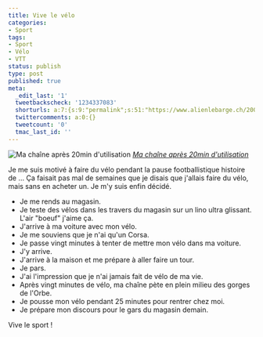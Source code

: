 ```yaml
---
title: Vive le vélo
categories:
- Sport
tags:
- Sport
- Vélo
- VTT
status: publish
type: post
published: true
meta:
  _edit_last: '1'
  tweetbackscheck: '1234337083'
  shorturls: a:7:{s:9:"permalink";s:51:"https://www.alienlebarge.ch/2008/06/24/vive-le-velo/";s:7:"tinyurl";s:25:"https://tinyurl.com/67d8z8";s:4:"isgd";s:17:"https://is.gd/ikdT";s:5:"bitly";s:18:"https://bit.ly/Rs8B";s:5:"snipr";s:22:"https://snipr.com/b9x95";s:5:"snurl";s:22:"https://snurl.com/b9x95";s:7:"snipurl";s:24:"https://snipurl.com/b9x95";}
  twittercomments: a:0:{}
  tweetcount: '0'
  tmac_last_id: ''
---
```

<img src="https://farm4.static.flickr.com/3106/2608649234_e95bd7a1f6.jpg" alt="Ma chaîne après 20min d'utilisation" />
<em><a title="photo sharing" href="https://www.flickr.com/photos/alienlebarge/2608649234/">Ma chaîne après 20min d'utilisation</a></em>

Je me suis motivé à faire du vélo pendant la pause footballistique histoire de ...
Ça faisait pas mal de semaines que je disais que j'allais faire du vélo, mais sans en acheter un. Je m'y suis enfin décidé.
<ul>
	<li>Je me rends au magasin.</li>
	<li>Je teste des vélos dans les travers du magasin sur un lino ultra glissant. L'air "boeuf" j'aime ça.</li>
	<li>J'arrive à ma voiture avec mon vélo.</li>
	<li>Je me souviens que je n'ai qu'un Corsa.</li>
	<li>Je passe vingt minutes à tenter de mettre mon vélo dans ma voiture.</li>
	<li>J'y arrive.</li>
	<li>J'arrive à la maison et me prépare à aller faire un tour.</li>
	<li>Je pars.</li>
	<li>J'ai l'impression que je n'ai jamais fait de vélo de ma vie.</li>
	<li>Après vingt minutes de vélo, ma chaîne pète en plein milieu des gorges de l'Orbe.</li>
	<li>Je pousse mon vélo pendant 25 minutes pour rentrer chez moi.</li>
	<li>Je prépare mon discours pour le gars du magasin demain.</li>
</ul>
<div>Vive le sport !</div>
